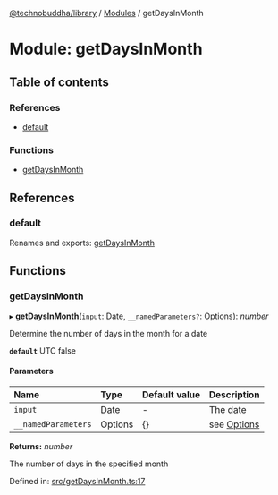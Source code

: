 [@technobuddha/library](../..) / [Modules](../Modules.md) / getDaysInMonth

# Module: getDaysInMonth

## Table of contents

### References

- [default](getdaysinmonth.md#default)

### Functions

- [getDaysInMonth](getdaysinmonth.md#getdaysinmonth)

## References

### default

Renames and exports: [getDaysInMonth](getdaysinmonth.md#getdaysinmonth)

## Functions

### getDaysInMonth

▸ **getDaysInMonth**(`input`: Date, `__namedParameters?`: Options): *number*

Determine the number of days in the month for a date

**`default`** UTC false

#### Parameters

| Name | Type | Default value | Description |
| :------ | :------ | :------ | :------ |
| `input` | Date | - | The date |
| `__namedParameters` | Options | {} | see [Options](almostequals.md#options) |

**Returns:** *number*

The number of days in the specified month

Defined in: [src/getDaysInMonth.ts:17](../src/getDaysInMonth.ts#L17)
